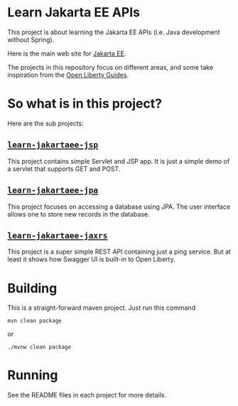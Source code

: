 Learn Jakarta EE APIs
=====================

This project is about learning the Jakarta EE APIs (i.e. Java development without Spring).

Here is the main web site for [Jakarta EE](https://jakarta.ee/).

The projects in this repository focus on different areas, and some take inspiration
from the [Open Liberty Guides](https://openliberty.io/guides/).

So what is in this project?
===========================

Here are the sub projects:

## [`learn-jakartaee-jsp`](./learn-jakartaee-jsp)

This project contains simple Servlet and JSP app. It is just a simple demo of a servlet 
that supports GET and POST.

## [`learn-jakartaee-jpa`](./learn-jakartaee-jpa)

This project focuses on accessing a database using JPA. The user interface allows one 
to store new records in the database.

## [`learn-jakartaee-jaxrs`](./learn-jakartaee-jaxrs)

This project is a super simple REST API containing just a ping service. But at least 
it shows how Swagger UI is built-in to Open Liberty.

Building
========

This is a straight-forward maven project. Just run this command

```
mvn clean package
```

or

```
./mvnw clean package
```

Running
=======

See the README files in each project for more details.


